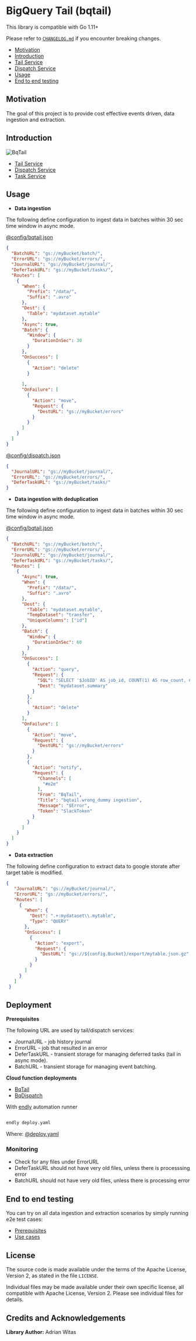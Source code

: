 # BigQuery Tail (bqtail)

This library is compatible with Go 1.11+

Please refer to [`CHANGELOG.md`](CHANGELOG.md) if you encounter breaking changes.

- [Motivation](#motivation)
- [Introduction](#introduction)
- [Tail Service](tail/README.md)
- [Dispatch Service](dispatch/README.md)
- [Usage](#usage)
- [End to end testing](#end-to-end-testing)

## Motivation

The goal of this project is to provide cost effective events driven, data ingestion and extraction.

## Introduction


![BqTail](images/bqtail.png)


- [Tail Service](tail/README.md)
- [Dispatch Service](dispatch/README.md)
- [Task Service](task/README.md)


## Usage


- **Data ingestion**

The following define configuration to ingest data in batches within 30 sec time window in async mode.

[@config/bqtail.json](usage/batch/tail.json)
```json
{
  "BatchURL": "gs://myBucket/batch/",
  "ErrorURL": "gs://myBucket/errors/",
  "JournalURL": "gs://myBucket/journal/",
  "DeferTaskURL": "gs://myBucket/tasks/",
  "Routes": [
    {
      "When": {
        "Prefix": "/data/",
        "Suffix": ".avro"
      },
      "Dest": {
        "Table": "mydataset.mytable"
      },
      "Async": true,
      "Batch": {
        "Window": {
          "DurationInSec": 30
        }
      },
      "OnSuccess": [
        {
          "Action": "delete"
        }
      
      ],
      "OnFailure": [
        {
          "Action": "move",
          "Request": {
            "DestURL": "gs://myBucket/errors"
          }
        }
      ]
    }
  ]
}
```
[@config/dispatch.json](usage/batch/dispatch.json)
```json
{
  "JournalURL": "gs://myBucket/journal/",
  "ErrorURL": "gs://myBucket/errors/",
  "DeferTaskURL": "gs://myBucket/tasks/"
}
``` 

- **Data ingestion with deduplication**

The following define configuration to ingest data in batches within 30 sec time window in async mode.

[@config/bqtail.json](usage/dedupe/tail.json)
```json
{
  "BatchURL": "gs://myBucket/batch/",
  "ErrorURL": "gs://myBucket/errors/",
  "JournalURL": "gs://myBucket/journal/",
  "DeferTaskURL": "gs://myBucket/tasks/",
  "Routes": [
    {
      "Async": true,
      "When": {
        "Prefix": "/data/",
        "Suffix": ".avro"
      },
      "Dest": {
        "Table": "mydataset.mytable",
        "TempDataset": "transfer",
        "UniqueColumns": ["id"]
      },
      "Batch": {
        "Window": {
          "DurationInSec": 60
        }
      },
      "OnSuccess": [
        {
          "Action": "query",
          "Request": {
            "SQL": "SELECT '$JobID' AS job_id, COUNT(1) AS row_count, CURRENT_TIMESTAMP() AS completed FROM $DestTable",
            "Dest": "mydataset.summary"
          }
        },
        {
          "Action": "delete"
        }
      ],
      "OnFailure": [
        {
          "Action": "move",
          "Request": {
            "DestURL": "gs://myBucket/errors"
          }
        },
        {
          "Action": "notify",
          "Request": {
            "Channels": [
              "#e2e"
            ],
            "From": "BqTail",
            "Title": "bqtail.wrong_dummy ingestion",
            "Message": "$Error",
            "Token": "SlackToken"
          }
        }
      ]
    }
  ]
}
```




- **Data extraction**

The following define configuration to extract data to google storate after target table is modified.

```json
{
   "JournalURL": "gs://myBucket/journal/",
   "ErrorURL": "gs://myBucket/errors/",
   "Routes": [
     {
       "When": {
         "Dest": ".+:mydataset\\.mytable",
         "Type": "QUERY"
       },
       "OnSuccess": [
         {
           "Action": "export",
           "Request": {
             "DestURL": "gs://${config.Bucket}/export/mytable.json.gz"
           }
         }
       ]
     }
   ]
 }
```

## Deployment

**Prerequisites**

The following URL are used by tail/dispatch services:

- JournalURL - job history journal 
- ErrorURL - job that resulted in an error
- DeferTaskURL - transient storage for managing deferred tasks (tail in async mode). 
- BatchURL - transient storage for managing event batching.

**Cloud function deployments**

- [BqTail](tail/README.md#deployment)
- [BqDispatch](dispatch/README.md#deployment)




With [endly](https://github.com/viant/endly/) automation runner

```bash

endly deploy.yaml

```

Where: [@deploy.yaml](deployment/deploy.yaml) 


### Monitoring

- Check for any files under ErrorURL
- DeferTaskURL should not have very old files, unless there is processsing error
- BatchURL should not have very old files, unless there is processing error


## End to end testing

You can try on all data ingestion and extraction scenarios by simply running e2e test cases:

- [Prerequisites](e2e/README.md#prerequisites)
- [Use cases](e2e/README.md#use-cases)

## License

The source code is made available under the terms of the Apache License, Version 2, as stated in the file `LICENSE`.

Individual files may be made available under their own specific license,
all compatible with Apache License, Version 2. Please see individual files for details.

<a name="Credits-and-Acknowledgements"></a>

## Credits and Acknowledgements

**Library Author:** Adrian Witas

